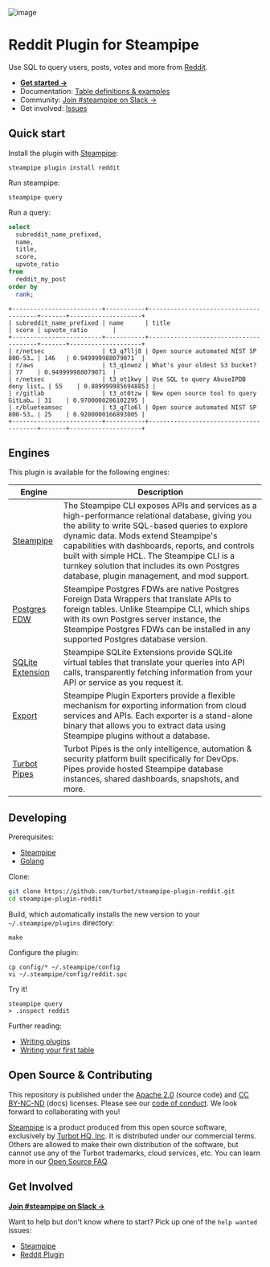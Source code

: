 ![image](https://hub.steampipe.io/images/plugins/turbot/reddit-social-graphic.png)

# Reddit Plugin for Steampipe

Use SQL to query users, posts, votes and more from [Reddit](https://reddit.com).

* **[Get started →](https://hub.steampipe.io/plugins/turbot/reddit)**
* Documentation: [Table definitions & examples](https://hub.steampipe.io/plugins/turbot/reddit/tables)
* Community: [Join #steampipe on Slack →](https://turbot.com/community/join)
* Get involved: [Issues](https://github.com/turbot/steampipe-plugin-reddit/issues)

## Quick start

Install the plugin with [Steampipe](https://steampipe.io):

```shell
steampipe plugin install reddit
```

Run steampipe:

```shell
steampipe query
```

Run a query:
```sql
select
  subreddit_name_prefixed,
  name,
  title,
  score,
  upvote_ratio
from
  reddit_my_post
order by
  rank;
```

```
+-------------------------+-----------+---------------------------------------+-------+--------------------+
| subreddit_name_prefixed | name      | title                                 | score | upvote_ratio       |
+-------------------------+-----------+---------------------------------------+-------+--------------------+
| r/netsec                | t3_q7llj8 | Open source automated NIST SP 800-53… | 146   | 0.949999988079071  |
| r/aws                   | t3_q1nwoz | What's your oldest S3 bucket?         | 77    | 0.949999988079071  |
| r/netsec                | t3_ot1kwy | Use SQL to query AbuseIPDB deny list… | 55    | 0.8899999856948853 |
| r/gitlab                | t3_ot0tzw | New open source tool to query GitLab… | 31    | 0.9700000286102295 |
| r/blueteamsec           | t3_q7lo6l | Open source automated NIST SP 800-53… | 25    | 0.9200000166893005 |
+-------------------------+-----------+---------------------------------------+-------+--------------------+
```

## Engines

This plugin is available for the following engines:

| Engine        | Description
|---------------|------------------------------------------
| [Steampipe](https://steampipe.io/docs) | The Steampipe CLI exposes APIs and services as a high-performance relational database, giving you the ability to write SQL-based queries to explore dynamic data. Mods extend Steampipe's capabilities with dashboards, reports, and controls built with simple HCL. The Steampipe CLI is a turnkey solution that includes its own Postgres database, plugin management, and mod support.
| [Postgres FDW](https://steampipe.io/docs/steampipe_postgres/overview) | Steampipe Postgres FDWs are native Postgres Foreign Data Wrappers that translate APIs to foreign tables. Unlike Steampipe CLI, which ships with its own Postgres server instance, the Steampipe Postgres FDWs can be installed in any supported Postgres database version.
| [SQLite Extension](https://steampipe.io/docs/steampipe_sqlite/overview) | Steampipe SQLite Extensions provide SQLite virtual tables that translate your queries into API calls, transparently fetching information from your API or service as you request it.
| [Export](https://steampipe.io/docs/steampipe_export/overview) | Steampipe Plugin Exporters provide a flexible mechanism for exporting information from cloud services and APIs. Each exporter is a stand-alone binary that allows you to extract data using Steampipe plugins without a database.
| [Turbot Pipes](https://turbot.com/pipes/docs) | Turbot Pipes is the only intelligence, automation & security platform built specifically for DevOps. Pipes provide hosted Steampipe database instances, shared dashboards, snapshots, and more.

## Developing

Prerequisites:

- [Steampipe](https://steampipe.io/downloads)
- [Golang](https://golang.org/doc/install)

Clone:

```sh
git clone https://github.com/turbot/steampipe-plugin-reddit.git
cd steampipe-plugin-reddit
```

Build, which automatically installs the new version to your `~/.steampipe/plugins` directory:

```
make
```

Configure the plugin:

```
cp config/* ~/.steampipe/config
vi ~/.steampipe/config/reddit.spc
```

Try it!

```
steampipe query
> .inspect reddit
```

Further reading:
* [Writing plugins](https://steampipe.io/docs/develop/writing-plugins)
* [Writing your first table](https://steampipe.io/docs/develop/writing-your-first-table)

## Open Source & Contributing

This repository is published under the [Apache 2.0](https://www.apache.org/licenses/LICENSE-2.0) (source code) and [CC BY-NC-ND](https://creativecommons.org/licenses/by-nc-nd/2.0/) (docs) licenses. Please see our [code of conduct](https://github.com/turbot/.github/blob/main/CODE_OF_CONDUCT.md). We look forward to collaborating with you!

[Steampipe](https://steampipe.io) is a product produced from this open source software, exclusively by [Turbot HQ, Inc](https://turbot.com). It is distributed under our commercial terms. Others are allowed to make their own distribution of the software, but cannot use any of the Turbot trademarks, cloud services, etc. You can learn more in our [Open Source FAQ](https://turbot.com/open-source).

## Get Involved

**[Join #steampipe on Slack →](https://turbot.com/community/join)**

Want to help but don't know where to start? Pick up one of the `help wanted` issues:
- [Steampipe](https://github.com/turbot/steampipe/labels/help%20wanted)
- [Reddit Plugin](https://github.com/turbot/steampipe-plugin-reddit/labels/help%20wanted)
